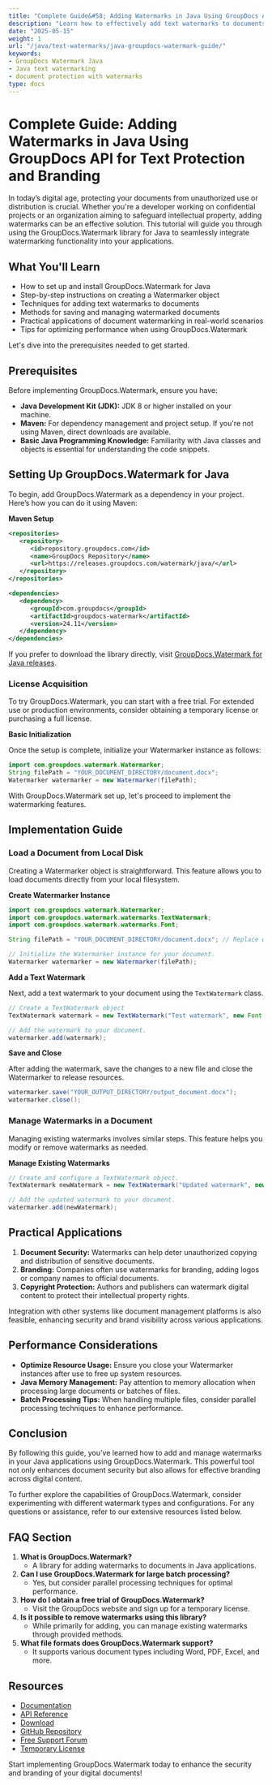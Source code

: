 ```yaml
---
title: "Complete Guide&#58; Adding Watermarks in Java Using GroupDocs API for Text Protection and Branding"
description: "Learn how to effectively add text watermarks to documents using the GroupDocs.Watermark library in Java. Enhance document security and branding with this comprehensive guide."
date: "2025-05-15"
weight: 1
url: "/java/text-watermarks/java-groupdocs-watermark-guide/"
keywords:
- GroupDocs Watermark Java
- Java text watermarking
- document protection with watermarks
type: docs
---
```

# Complete Guide: Adding Watermarks in Java Using GroupDocs API for Text Protection and Branding

In today’s digital age, protecting your documents from unauthorized use or distribution is crucial. Whether you're a developer working on confidential projects or an organization aiming to safeguard intellectual property, adding watermarks can be an effective solution. This tutorial will guide you through using the GroupDocs.Watermark library for Java to seamlessly integrate watermarking functionality into your applications.

## What You'll Learn

- How to set up and install GroupDocs.Watermark for Java
- Step-by-step instructions on creating a Watermarker object
- Techniques for adding text watermarks to documents
- Methods for saving and managing watermarked documents
- Practical applications of document watermarking in real-world scenarios
- Tips for optimizing performance when using GroupDocs.Watermark

Let's dive into the prerequisites needed to get started.

## Prerequisites

Before implementing GroupDocs.Watermark, ensure you have:

- **Java Development Kit (JDK):** JDK 8 or higher installed on your machine.
- **Maven:** For dependency management and project setup. If you're not using Maven, direct downloads are available.
- **Basic Java Programming Knowledge:** Familiarity with Java classes and objects is essential for understanding the code snippets.

## Setting Up GroupDocs.Watermark for Java

To begin, add GroupDocs.Watermark as a dependency in your project. Here’s how you can do it using Maven:

**Maven Setup**

```xml
<repositories>
   <repository>
      <id>repository.groupdocs.com</id>
      <name>GroupDocs Repository</name>
      <url>https://releases.groupdocs.com/watermark/java/</url>
   </repository>
</repositories>

<dependencies>
   <dependency>
      <groupId>com.groupdocs</groupId>
      <artifactId>groupdocs-watermark</artifactId>
      <version>24.11</version>
   </dependency>
</dependencies>
```

If you prefer to download the library directly, visit [GroupDocs.Watermark for Java releases](https://releases.groupdocs.com/watermark/java/).

### License Acquisition

To try GroupDocs.Watermark, you can start with a free trial. For extended use or production environments, consider obtaining a temporary license or purchasing a full license.

**Basic Initialization**

Once the setup is complete, initialize your Watermarker instance as follows:

```java
import com.groupdocs.watermark.Watermarker;
String filePath = "YOUR_DOCUMENT_DIRECTORY/document.docx";
Watermarker watermarker = new Watermarker(filePath);
```

With GroupDocs.Watermark set up, let's proceed to implement the watermarking features.

## Implementation Guide

### Load a Document from Local Disk

Creating a Watermarker object is straightforward. This feature allows you to load documents directly from your local filesystem.

**Create Watermarker Instance**

```java
import com.groupdocs.watermark.Watermarker;
import com.groupdocs.watermark.watermarks.TextWatermark;
import com.groupdocs.watermark.watermarks.Font;

String filePath = "YOUR_DOCUMENT_DIRECTORY/document.docx"; // Replace with your actual file path

// Initialize the Watermarker instance for your document.
Watermarker watermarker = new Watermarker(filePath);
```

**Add a Text Watermark**

Next, add a text watermark to your document using the `TextWatermark` class.

```java
// Create a TextWatermark object
TextWatermark watermark = new TextWatermark("Test watermark", new Font("Arial", 12));

// Add the watermark to your document.
watermarker.add(watermark);
```

**Save and Close**

After adding the watermark, save the changes to a new file and close the Watermarker to release resources.

```java
watermarker.save("YOUR_OUTPUT_DIRECTORY/output_document.docx");
watermarker.close();
```

### Manage Watermarks in a Document

Managing existing watermarks involves similar steps. This feature helps you modify or remove watermarks as needed.

**Manage Existing Watermarks**

```java
// Create and configure a TextWatermark object.
TextWatermark newWatermark = new TextWatermark("Updated watermark", new Font("Arial", 14));

// Add the updated watermark to your document.
watermarker.add(newWatermark);
```

## Practical Applications

1. **Document Security:** Watermarks can help deter unauthorized copying and distribution of sensitive documents.
2. **Branding:** Companies often use watermarks for branding, adding logos or company names to official documents.
3. **Copyright Protection:** Authors and publishers can watermark digital content to protect their intellectual property rights.

Integration with other systems like document management platforms is also feasible, enhancing security and brand visibility across various applications.

## Performance Considerations

- **Optimize Resource Usage:** Ensure you close your Watermarker instances after use to free up system resources.
- **Java Memory Management:** Pay attention to memory allocation when processing large documents or batches of files.
- **Batch Processing Tips:** When handling multiple files, consider parallel processing techniques to enhance performance.

## Conclusion

By following this guide, you’ve learned how to add and manage watermarks in your Java applications using GroupDocs.Watermark. This powerful tool not only enhances document security but also allows for effective branding across digital content.

To further explore the capabilities of GroupDocs.Watermark, consider experimenting with different watermark types and configurations. For any questions or assistance, refer to our extensive resources listed below.

## FAQ Section

1. **What is GroupDocs.Watermark?**
   - A library for adding watermarks to documents in Java applications.
2. **Can I use GroupDocs.Watermark for large batch processing?**
   - Yes, but consider parallel processing techniques for optimal performance.
3. **How do I obtain a free trial of GroupDocs.Watermark?**
   - Visit the GroupDocs website and sign up for a temporary license.
4. **Is it possible to remove watermarks using this library?**
   - While primarily for adding, you can manage existing watermarks through provided methods.
5. **What file formats does GroupDocs.Watermark support?**
   - It supports various document types including Word, PDF, Excel, and more.

## Resources

- [Documentation](https://docs.groupdocs.com/watermark/java/)
- [API Reference](https://reference.groupdocs.com/watermark/java)
- [Download](https://releases.groupdocs.com/watermark/java/)
- [GitHub Repository](https://github.com/groupdocs-watermark/GroupDocs.Watermark-for-Java)
- [Free Support Forum](https://forum.groupdocs.com/c/watermark/10)
- [Temporary License](https://purchase.groupdocs.com/temporary-license/)

Start implementing GroupDocs.Watermark today to enhance the security and branding of your digital documents!
